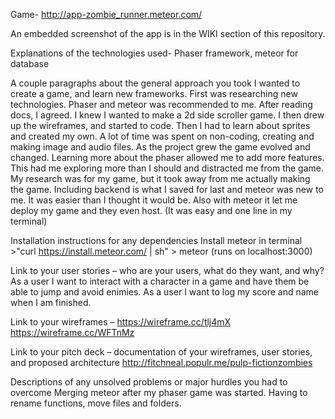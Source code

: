 Game-
http://app-zombie_runner.meteor.com/

An embedded screenshot of the app is in the WIKI section of this repository.

Explanations of the technologies used-
	Phaser framework, meteor for database

A couple paragraphs about the general approach you took
	I wanted to create a game, and learn new frameworks. First was researching new technologies. Phaser and meteor was recommended to me. After reading docs, I agreed. I knew I wanted to make a 2d side scroller game. I then drew up the wireframes, and started to code. Then I had to learn about sprites and created my own. A lot of time was spent on non-coding, creating and making image and audio files. As the project grew the game evolved and changed. Learning more about the phaser allowed me to add more features. This had me exploring more than I should and distracted me from the game. My research was for my game, but it took away from me actually making the game. Including backend is what I saved for last and meteor was new to me. It was easier than I thought it would be. Also with meteor it let me deploy my game and they even host. (It was easy and one line in my terminal)

Installation instructions for any dependencies
Install meteor in terminal >"curl https://install.meteor.com/ | sh"
	> meteor (runs on localhost:3000)

Link to your user stories – who are your users, what do they want, and why?
	As a user I want to interact with a character in a game and have them be able to jump and avoid enimies.
	As a user I want to log my score and name when I am finished.

Link to your wireframes – 
	https://wireframe.cc/tlj4mX
	https://wireframe.cc/WFTnMz

Link to your pitch deck – documentation of your wireframes, user stories, and proposed architecture
	http://fitchneal.populr.me/pulp-fictionzombies

Descriptions of any unsolved problems or major hurdles you had to overcome
	Merging meteor after my phaser game was started. Having to rename functions, move files and folders. 